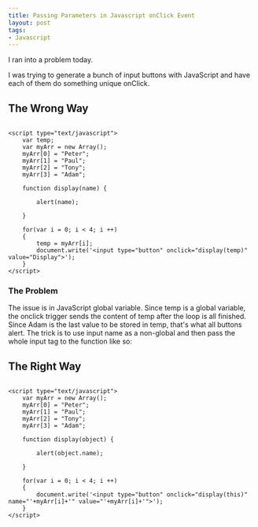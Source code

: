 ```yaml
---
title: Passing Parameters in Javascript onClick Event
layout: post
tags: 
- Javascript
---
```

I ran into a problem today.

I was trying to generate a bunch of input buttons with JavaScript and have each of them do something unique onClick.

## The Wrong Way

<pre rel="JavaScript"><code>
&lt;script type="text/javascript">
    var temp;
    var myArr = new Array();
    myArr[0] = "Peter";
    myArr[1] = "Paul";
    myArr[2] = "Tony";
    myArr[3] = "Adam";

    function display(name) {

        alert(name);

    }

    for(var i = 0; i < 4; i ++)
    {
        temp = myArr[i];
        document.write('&lt;input type="button" onclick="display(temp)" value="Display">');
    }
&lt;/script>
</code></pre>

### The Problem

The issue is in JavaScript global variable. Since temp is a global variable, the onclick trigger sends the content of temp after the loop is all finished. Since Adam is the last value to be stored in temp, that's what all buttons alert. The trick is to use input name as a non-global and then pass the whole input tag to the function like so:

## The Right Way

<pre rel="JavaScript"><code>
&lt;script type="text/javascript">
    var myArr = new Array();
    myArr[0] = "Peter";
    myArr[1] = "Paul";
    myArr[2] = "Tony";
    myArr[3] = "Adam";

    function display(object) {

        alert(object.name);

    }

    for(var i = 0; i < 4; i ++)
    {
        document.write('&lt;input type="button" onclick="display(this)" name="'+myArr[i]+'" value="'+myArr[i]+'">');
    }
&lt;/script>
</code></pre>